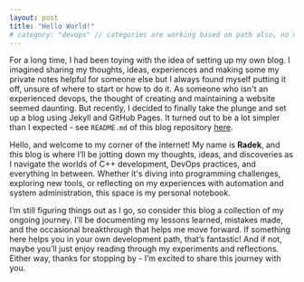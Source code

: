 ```yaml
---
layout: post
title: "Hello World!"
# category: "devops" // categories are working based on path also, no need to tag :)
---
```

For a long time, I had been toying with the idea of setting up my own blog. I imagined sharing my thoughts, ideas, experiences and making some my private notes helpful for someone else but I always found myself putting it off, unsure of where to start or how to do it. As someone who isn't an experienced devops, the thought of creating and maintaining a website seemed daunting. But recently, I decided to finally take the plunge and set up a blog using Jekyll and GitHub Pages. It turned out to be a lot simpler than I expected - see `README.md` of this blog repository [here](https://github.com/radx64/radx64.github.io/blob/master/README.md).

Hello, and welcome to my corner of the internet! My name is **Radek**, and this blog is where I’ll be jotting down my thoughts, ideas, and discoveries as I navigate the worlds of C++ development, DevOps practices, and everything in between. Whether it's diving into programming challenges, exploring new tools, or reflecting on my experiences with automation and system administration, this space is my personal notebook.

I’m still figuring things out as I go, so consider this blog a collection of my ongoing journey. I’ll be documenting my lessons learned, mistakes made, and the occasional breakthrough that helps me move forward. If something here helps you in your own development path, that’s fantastic! And if not, maybe you’ll just enjoy reading through my experiments and reflections. Either way, thanks for stopping by - I’m excited to share this journey with you.
